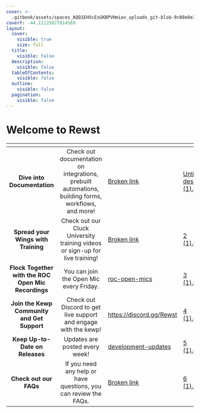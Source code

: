 ```yaml
---
cover: >-
  .gitbook/assets/spaces_AQQ1EHVcEsGKBPVHmiav_uploads_git-blob-9c08e8e315c61e3cf16cf11cc83f8a9b3468c7bd_rewst-header-new-size-test-1.webp
coverY: -44.11125827814569
layout:
  cover:
    visible: true
    size: full
  title:
    visible: false
  description:
    visible: false
  tableOfContents:
    visible: false
  outline:
    visible: false
  pagination:
    visible: false
---
```


# Welcome to Rewst

<table data-view="cards" data-full-width="true"><thead><tr><th align="center"></th><th align="center"></th><th data-hidden data-card-target data-type="content-ref"></th><th data-hidden data-card-cover data-type="files"></th></tr></thead><tbody><tr><td align="center"><strong>Dive into Documentation</strong></td><td align="center">Check out documentation on integrations, prebuilt automations, building forms, workflows, and more!</td><td><a href="broken-reference">Broken link</a></td><td><a href=".gitbook/assets/Untitled design (1).png">Untitled design (1).png</a></td></tr><tr><td align="center"><strong>Spread your Wings with Training</strong></td><td align="center">Check out our Cluck University training videos or sign-up for live training!</td><td><a href="broken-reference">Broken link</a></td><td><a href=".gitbook/assets/2 (1).png">2 (1).png</a></td></tr><tr><td align="center"><strong>Flock Together with the ROC Open Mic Recordings</strong></td><td align="center">You can join the Open Mic every Friday.</td><td><a href="updates/roc-open-mics/">roc-open-mics</a></td><td><a href=".gitbook/assets/3 (1).png">3 (1).png</a></td></tr><tr><td align="center"><strong>Join the Kewp Community and Get Support</strong></td><td align="center">Check out Discord to get live support and engage with the kewp!</td><td><a href="https://discord.gg/Rewst">https://discord.gg/Rewst</a></td><td><a href=".gitbook/assets/4 (1).png">4 (1).png</a></td></tr><tr><td align="center"><strong>Keep Up-to-Date on Releases</strong></td><td align="center">Updates are posted every week!</td><td><a href="updates/development-updates/">development-updates</a></td><td><a href=".gitbook/assets/5 (1).png">5 (1).png</a></td></tr><tr><td align="center"><strong>Check out our FAQs</strong></td><td align="center">If you need any help or have questions, you can review the FAQs.</td><td><a href="broken-reference">Broken link</a></td><td><a href=".gitbook/assets/6 (1).png">6 (1).png</a></td></tr></tbody></table>
